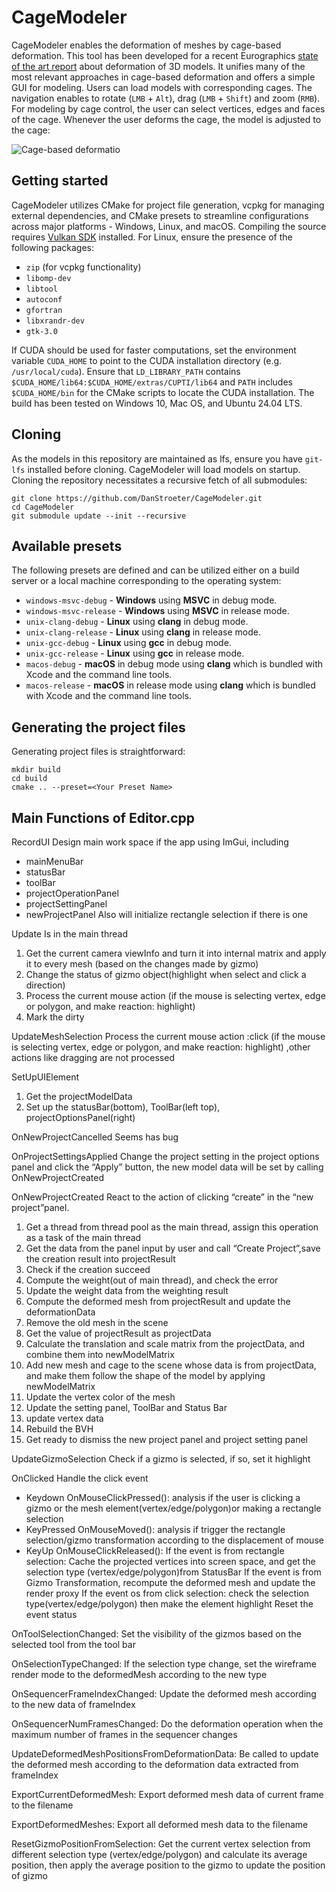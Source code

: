 # CageModeler

CageModeler enables the deformation of meshes by cage-based deformation.
This tool has been developed for a recent Eurographics [state of the art report](https://onlinelibrary.wiley.com/doi/full/10.1111/cgf.15060) about deformation of 3D models.
It unifies many of the most relevant approaches in cage-based deformation and offers a simple GUI for modeling. 
Users can load models with corresponding cages. 
The navigation enables to rotate (`LMB` + `Alt`), drag (`LMB` + `Shift`) and zoom (`RMB`).
For modeling by cage control, the user can select vertices, edges and faces of the cage.
Whenever the user deforms the cage, the model is adjusted to the cage: 

![Cage-based deformatio](media/Cactus_QGC.gif)

## Getting started

CageModeler utilizes CMake for project file generation, vcpkg for managing external dependencies, and CMake presets 
to streamline configurations across major platforms - Windows, Linux, and macOS.
Compiling the source requires [Vulkan SDK](https://vulkan.lunarg.com/sdk/home) installed. 
For Linux, ensure the presence of the following packages:
- `zip` (for vcpkg functionality)
- `libomp-dev`
- `libtool`
- `autoconf`
- `gfortran`
- `libxrandr-dev`
- `gtk-3.0`

If CUDA should be used for faster computations, set the environment variable `CUDA_HOME` to point to the CUDA installation directory (e.g. `/usr/local/cuda`).
Ensure that `LD_LIBRARY_PATH` contains `$CUDA_HOME/lib64:$CUDA_HOME/extras/CUPTI/lib64` and `PATH` includes `$CUDA_HOME/bin`
for the CMake scripts to locate the CUDA installation.
The build has been tested on Windows 10, Mac OS, and Ubuntu 24.04 LTS.

## Cloning

As the models in this repository are maintained as lfs, ensure you have `git-lfs` installed before cloning.
CageModeler will load models on startup.
Cloning the repository necessitates a recursive fetch of all submodules:

```
git clone https://github.com/DanStroeter/CageModeler.git
cd CageModeler
git submodule update --init --recursive
```

## Available presets

The following presets are defined and can be utilized either on a build server or a local machine corresponding to the operating system:

- `windows-msvc-debug` - <strong>Windows</strong> using <strong>MSVC</strong> in debug mode.
- `windows-msvc-release` - <strong>Windows</strong> using <strong>MSVC</strong> in release mode.
- `unix-clang-debug` - <strong>Linux</strong> using <strong>clang</strong> in debug mode.
- `unix-clang-release` - <strong>Linux</strong> using <strong>clang</strong> in release mode.
- `unix-gcc-debug` - <strong>Linux</strong> using <strong>gcc</strong> in debug mode.
- `unix-gcc-release` - <strong>Linux</strong> using <strong>gcc</strong> in release mode.
- `macos-debug` - <strong>macOS</strong> in debug mode using <strong>clang</strong> which is bundled with Xcode and the command line tools.
- `macos-release` - <strong>macOS</strong> in release mode using <strong>clang</strong> which is bundled with Xcode and the command line tools.

## Generating the project files

Generating project files is straightforward:
```
mkdir build
cd build
cmake .. --preset=<Your Preset Name>
```

## Main Functions of Editor.cpp
RecordUI
Design main work space if the app using ImGui, including 
* mainMenuBar
* statusBar
*  toolBar
* projectOperationPanel
* projectSettingPanel
* newProjectPanel
Also will initialize rectangle selection if there is one

Update
Is in the main thread
1. Get the current camera viewInfo and turn it into internal matrix and apply it to every mesh (based on the changes made by gizmo)
2. Change the status of gizmo object(highlight when select and click a direction)
3. Process the current mouse action (if the mouse is selecting vertex, edge or polygon, and make reaction: highlight)
4. Mark the dirty

UpdateMeshSelection
Process the current mouse action :click (if the mouse is selecting vertex, edge or polygon, and make reaction: highlight) ,other actions like dragging are not processed

SetUpUIElement
1. Get the projectModelData
2. Set up the statusBar(bottom), ToolBar(left top), projectOptionsPanel(right)

OnNewProjectCancelled
Seems has bug

OnProjectSettingsApplied
Change the project setting in the project options panel and click the “Apply” button, the new model data will be set by calling OnNewProjectCreated

OnNewProjectCreated
React to the action of clicking “create” in the “new project”panel.
1. Get a thread from thread pool as the main thread, assign this operation as a task of the main thread
2.  Get the data from the panel input by user and call “Create Project”,save the creation result into projectResult
3. Check if the creation succeed
4. Compute the weight(out of main thread), and check the error
5. Update the weight data from the weighting result
6. Compute the deformed mesh from projectResult and update the deformationData
7. Remove the old mesh in the scene
8. Get the value of projectResult as projectData
9. Calculate the translation and scale matrix from the projectData, and combine them into newModelMatrix
10. Add new mesh and cage to the scene whose data is from projectData, and make them follow the shape of the model by applying newModelMatrix
11. Update the vertex color of the mesh
12. Update the setting panel, ToolBar and Status Bar
13. update vertex data
14. Rebuild the BVH
15. Get ready to dismiss the new project panel and project setting panel

UpdateGizmoSelection
Check if a gizmo is selected, if so, set it highlight

OnClicked
Handle the click event 
* Keydown
     OnMouseClickPressed(): analysis if the user is clicking a gizmo or the mesh element(vertex/edge/polygon)or making a rectangle selection
* KeyPressed
     OnMouseMoved(): analysis if trigger the rectangle selection/gizmo transformation according to the displacement of mouse
* KeyUp
     OnMouseClickReleased():
       If the event is from rectangle selection: Cache the projected vertices into screen space, and get the selection type (vertex/edge/polygon)from StatusBar
       If the event is from Gizmo Transformation, recompute the deformed mesh and update the render proxy
       If the event os from click selection: check the selection type(vertex/edge/polygon) then make the element highlight
      Reset the event status

OnToolSelectionChanged:
  Set the visibility of the gizmos based on the selected tool from the tool bar

OnSelectionTypeChanged:
  If the selection type change,  set the wireframe render mode to the deformedMesh according to the new type

OnSequencerFrameIndexChanged:
  Update the deformed mesh according to the new data of frameIndex

OnSequencerNumFramesChanged:
  Do the deformation operation when the maximum number of frames in the sequencer changes

UpdateDeformedMeshPositionsFromDeformationData:
  Be called to update the deformed mesh according to the deformation data extracted from frameIndex

ExportCurrentDeformedMesh:
  Export deformed mesh data of current frame to the filename

ExportDeformedMeshes:
  Export all deformed mesh data to the filename

ResetGizmoPositionFromSelection:
  Get the current vertex selection from different selection type (vertex/edge/polygon) and calculate its average position, then apply the average position to the gizmo to update the position of gizmo
